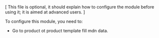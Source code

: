 [ This file is optional, it should explain how to configure
  the module before using it; it is aimed at advanced users. ]

To configure this module, you need to:

- Go to product ot product template fill mdn data.
